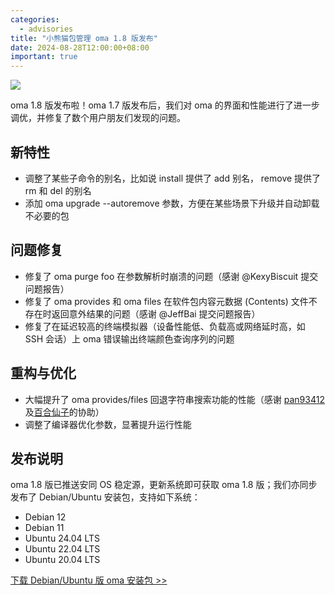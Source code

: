 ```yaml
---
categories:
  - advisories
title: "小熊猫包管理 oma 1.8 版发布"
date: 2024-08-28T12:00:00+08:00
important: true
---
```

![](/assets/oma/oma-comic.png)

oma 1.8 版发布啦！oma 1.7 版发布后，我们对 oma 的界面和性能进行了进一步调优，并修复了数个用户朋友们发现的问题。

## 新特性

- 调整了某些子命令的别名，比如说 install 提供了 add 别名， remove  提供了 rm 和 del 的别名
- 添加 oma upgrade --autoremove 参数，方便在某些场景下升级并自动卸载不必要的包

## 问题修复

- 修复了 oma purge foo 在参数解析时崩溃的问题（感谢 @KexyBiscuit 提交问题报告）
- 修复了 oma provides 和 oma files 在软件包内容元数据 (Contents) 文件不存在时返回意外结果的问题（感谢 @JeffBai 提交问题报告）
- 修复了在延迟较高的终端模拟器（设备性能低、负载高或网络延时高，如 SSH 会话）上 oma 错误输出终端颜色查询序列的问题

## 重构与优化

- 大幅提升了 oma provides/files 回退字符串搜索功能的性能（感谢 [pan93412](https://github.com/pan93412) 及[百合仙子](https://github.com/lilydjwg)的协助）
- 调整了编译器优化参数，显著提升运行性能

## 发布说明

oma 1.8 版已推送安同 OS 稳定源，更新系统即可获取 oma 1.8 版；我们亦同步发布了 Debian/Ubuntu 安装包，支持如下系统：

- Debian 12
- Debian 11
- Ubuntu 24.04 LTS
- Ubuntu 22.04 LTS
- Ubuntu 20.04 LTS

[下载 Debian/Ubuntu 版 oma 安装包 >> ](https://github.com/AOSC-Dev/oma/releases/tag/v1.8.0)
